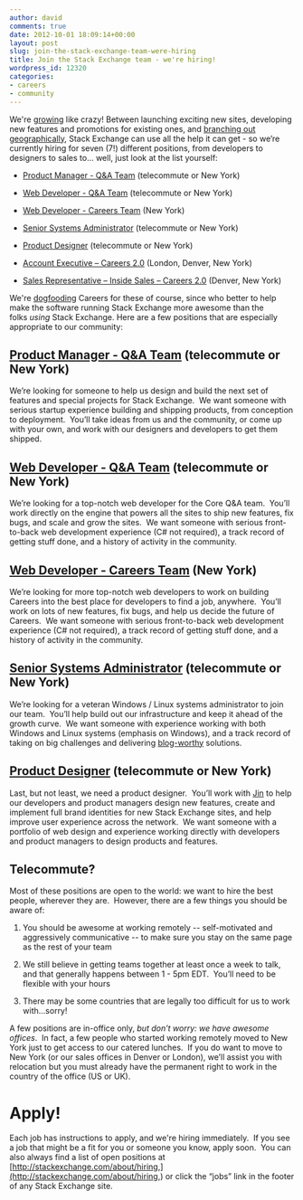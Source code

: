 ```yaml
---
author: david
comments: true
date: 2012-10-01 18:09:14+00:00
layout: post
slug: join-the-stack-exchange-team-were-hiring
title: Join the Stack Exchange team - we're hiring!
wordpress_id: 12320
categories:
- careers
- community
---
```


We're [growing](http://blog.stackoverflow.com/2012/08/stack-exchange-now-60-valued-associates-strong/) like crazy! Between launching exciting new sites, developing new features and promotions for existing ones, and [branching out geographically](http://blog.stackoverflow.com/2012/08/stack-exchange-takes-on-denver-welcome-to-our-new-colleagues/), Stack Exchange can use all the help it can get - so we’re currently hiring for seven (7!) different positions, from developers to designers to sales to... well, just look at the list yourself:



	
  * [Product Manager - Q&A Team](http://careers.stackoverflow.com/jobs/23227/stack-exchange-product-manager-stack-exchange) (telecommute or New York)

	
  * [Web Developer - Q&A Team](http://careers.stackoverflow.com/jobs/23229/stack-exchange-developer-telecommute-stack-exchange) (telecommute or New York)

	
  * [Web Developer - Careers Team](http://careers.stackoverflow.com/jobs/16279/stack-overflow-careers-developer-new-york-stack-exchange) (New York)

	
  * [Senior Systems Administrator](http://careers.stackoverflow.com/jobs/24001/senior-systems-administrator-stack-exchange) (telecommute or New York)

	
  * [Product Designer](http://careers.stackoverflow.com/jobs/24481/product-designer-stack-exchange) (telecommute or New York)

	
  * [Account Executive – Careers 2.0](http://stackexchange.com/about/hiring/account-executive-careers-2.0) (London, Denver, New York)

	
  * [Sales Representative – Inside Sales – Careers 2.0](http://stackexchange.com/about/hiring/sales-representative-inside-sales-careers-2.0) (Denver, New York)


We're [dogfooding](http://blog.stackoverflow.com/2010/01/eating-our-own-careers-dogfood/) Careers for these of course, since who better to help make the software running Stack Exchange more awesome than the folks _using_ Stack Exchange. Here are a few positions that are especially appropriate to our community:


## [Product Manager - Q&A Team](http://careers.stackoverflow.com/jobs/23227/stack-exchange-product-manager-stack-exchange) (telecommute or New York)


We’re looking for someone to help us design and build the next set of features and special projects for Stack Exchange.  We want someone with serious startup experience building and shipping products, from conception to deployment.  You’ll take ideas from us and the community, or come up with your own, and work with our designers and developers to get them shipped.


## [Web Developer - Q&A Team](http://careers.stackoverflow.com/jobs/23229/stack-exchange-developer-telecommute-stack-exchange) (telecommute or New York)


We’re looking for a top-notch web developer for the Core Q&A team.  You’ll work directly on the engine that powers all the sites to ship new features, fix bugs, and scale and grow the sites.  We want someone with serious front-to-back web development experience (C# not required), a track record of getting stuff done, and a history of activity in the community.


## [Web Developer - Careers Team](http://careers.stackoverflow.com/jobs/16279/stack-overflow-careers-developer-new-york-stack-exchange) (New York)


We’re looking for more top-notch web developers to work on building Careers into the best place for developers to find a job, anywhere.  You’ll work on lots of new features, fix bugs, and help us decide the future of Careers.  We want someone with serious front-to-back web development experience (C# not required), a track record of getting stuff done, and a history of activity in the community.


## [Senior Systems Administrator](http://careers.stackoverflow.com/jobs/24001/senior-systems-administrator-stack-exchange) (telecommute or New York)


We’re looking for a veteran Windows / Linux systems administrator to join our team.  You’ll help build out our infrastructure and keep it ahead of the growth curve.  We want someone with experience working with both Windows and Linux systems (emphasis on Windows), and a track record of taking on big challenges and delivering [blog-worthy](http://blog.serverfault.com/) solutions.


## [Product Designer](http://careers.stackoverflow.com/jobs/24481/product-designer-stack-exchange) (telecommute or New York)


Last, but not least, we need a product designer.  You’ll work with [Jin](http://stackexchange.com/users/21721/jin) to help our developers and product managers design new features, create and implement full brand identities for new Stack Exchange sites, and help improve user experience across the network.  We want someone with a portfolio of web design and experience working directly with developers and product managers to design products and features.


## Telecommute?


Most of these positions are open to the world: we want to hire the best people, wherever they are.  However, there are a few things you should be aware of:



	
  1. You should be awesome at working remotely -- self-motivated and aggressively communicative -- to make sure you stay on the same page as the rest of your team

	
  2. We still believe in getting teams together at least once a week to talk, and that generally happens between 1 - 5pm EDT.  You’ll need to be flexible with your hours

	
  3. There may be some countries that are legally too difficult for us to work with...sorry!


A few positions are in-office only, _but don’t worry: we have awesome offices_.  In fact, a few people who started working remotely moved to New York just to get access to our catered lunches.  If you do want to move to New York (or our sales offices in Denver or London), we’ll assist you with relocation but you must already have the permanent right to work in the country of the office (US or UK).


# Apply!


Each job has instructions to apply, and we're hiring immediately.  If you see a job that might be a fit for you or someone you know, apply soon.  You can also always find a list of open positions at [http://stackexchange.com/about/hiring,](http://stackexchange.com/about/hiring,) or click the “jobs” link in the footer of any Stack Exchange site.
